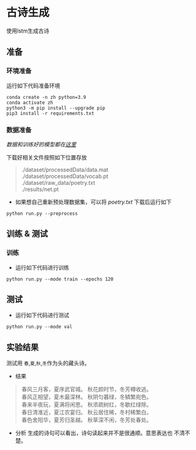 # 古诗生成
使用lstm生成古诗

## 准备
### 环境准备
运行如下代码准备环境
```
conda create -n zh python=3.9
conda activate zh
python3 -m pip install --upgrade pip
pip3 install -r requirements.txt
```

### 数据准备
*数据和训练好的模型都在[这里](https://drive.google.com/drive/folders/11b3KNTUzzoGQWM0XasTPNWICrqn4z8mp?usp=sharing)*

下载好相关文件按照如下位置存放

> ./dataset/processedData/data.mat \
> ./dataset/processedData/vocab.pt \
> ./dataset/raw_data/poetry.txt \
> ./results/net.pt

* 如果想自己重新预处理数据集，可以将 *poetry.txt* 下载后运行如下

```commandline
python run.py --preprocess
```

## 训练 & 测试
### 训练
* 运行如下代码进行训练
```
python run.py --mode train --epochs 120
```

## 测试
* 运行如下代码进行测试
```
python run.py --mode val
```

## 实验结果
测试用 `春`,`夏`,`秋`,`冬`作为头的藏头诗。
* 结果
> 春风三月客，夏序武官城。 秋花颜时节，冬芳樽收逃。\
> 春风正相望，夏木最深林。 秋阴匀暮绿，冬鳞繁宛色。\
> 春来半夜玩，夏满将闲思。 秋浓疏树红，冬歇红绿除。\
> 春日清淮近，夏江农宴归。 秋云居住稀，冬村稀繁白。\
> 春色舍阳华，夏芳归圣越。 秋草深不闲，冬芳处春处。

* 分析
生成的诗句可以看出，诗句读起来并不是很通顺。意思表达也
不清不楚。

